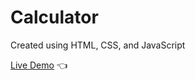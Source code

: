 # Calculator
Created using HTML, CSS, and JavaScript

<a href="https://elroy-a.github.io/Calculator/">Live Demo</a> 👈
